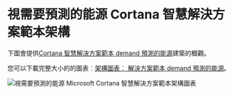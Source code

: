 <properties
    pageTitle="視需要預測的能源 Cortana 智慧解決方案範本架構 |Microsoft Azure"
    description="Microsoft Cortana 智慧方案範本，協助預測需求能源公用程式公司架構。"
    keywords="解決方案加速器; cortana 分析; 能源預測"
    services="cortana-analytics"
    documentationCenter=""
    authors="garyericson"
    manager="jhubbard"
    editor="cgronlun"/>

<tags
    ms.service="cortana-analytics"
    ms.workload="data-services"
    ms.tgt_pltfrm="na"
    ms.devlang="na"
    ms.topic="article"
    ms.date="11/19/2015"
    ms.author="garye" />

# <a name="cortana-intelligence-solution-template-architecture-for-demand-forecasting-of-energy"></a>視需要預測的能源 Cortana 智慧解決方案範本架構

下圖會提供[Cortana 智慧解決方案範本 demand 預測的能源](cortana-analytics-playbook-demand-forecasting-energy.md)建築的概觀。

您可以下載完整大小的的圖表︰[架構圖表︰ 解決方案範本 demand 預測的能源](http://download.microsoft.com/download/1/9/B/19B815F0-D1B0-4F67-AED3-A40544225FD1/ca-topologies-energy-forecasting.png)。

![視需要預測的能源 Microsoft Cortana 智慧解決方案範本架構圖表][image]

[image]: ./media/cortana-analytics-architecture-demand-forecasting-energy/ca-topologies-energy-forecasting.png

